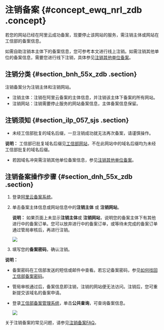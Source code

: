 # 注销备案 {#concept_ewq_nrl_zdb .concept}

若您的网站已经在阿里云成功备案，现要停止该网站的服务，需注销主体或网站在工信部的备案信息。

如需自助注销本主体下的备案信息，您可参考本文进行线上注销。如需注销其他单位的备案信息，需要您进行线下注销，具体参见[注销其他单位备案](cn.zh-CN/管理查看ICP备案信息/注销备案/注销其他单位备案.md#)。

## 注销分类 {#section_bnh_55x_zdb .section}

注销备案分为注销主体和注销网站。

-   注销主体：注销在阿里云备案的主体信息，并注销该主体下备案的所有网站。
-   注销网站：注销需要停止服务的网站备案信息，主体备案信息保留。

## 注销须知 {#section_ilp_057_sjs .section}

-   未经工信部批复的域名后缀，一旦注销成功就无法再次备案，请谨慎操作。

**说明：** 工信部已批复域名后缀见[工信部网站](http://域名.信息)，不在此网站中的域名后缀均为未经工信部批复的域名后缀。

-   若因域名冲突需注销其他单位备案信息，参见[注销其他单位备案](cn.zh-CN/管理查看ICP备案信息/注销备案/注销其他单位备案.md#)。

## 注销备案操作步骤 {#section_dnh_55x_zdb .section}

1.  登录[阿里云备案系统](https://beian.aliyun.com/order/index)。
2.  单击备案主体信息或网站信息中的**注销主体** 或 **注销网站**。

    **说明：** 如果页面上未显示**注销主体**或 **注销网站**，说明您的备案主体下有其他进行中的备案订单。您可以放弃进行中的备案订单，或等待未完成的备案订单通过管局审核后，再进行注销。

    ![](http://static-aliyun-doc.oss-cn-hangzhou.aliyuncs.com/assets/img/14203/15565884619606_zh-CN.png)

3.  填写您的**备案密码**，确认注销。

**说明：** 

-   备案密码在工信部发送的短信或邮件中查看。若忘记备案密码，参见[如何找回工信部备案密码](../cn.zh-CN/常见问题/其他/如何找回工信部备案密码？.md#)。
-   管局审核通过后，备案信息即注销，注销的网站便无法访问。注销后，您可重新提交该域名的备案申请。
-   登录[工信部备案管理系统](http://www.beian.miit.gov.cn)，单击**公共查询**，可查询备案信息。

    ![](http://static-aliyun-doc.oss-cn-hangzhou.aliyuncs.com/assets/img/14203/155658846111194_zh-CN.png)


关于注销备案的常见问题，请参见[注销备案FAQ](../cn.zh-CN/常见问题/注销备案FAQ.md#)。


